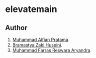 # elevatemain

## Author

1. [Muhammad Alfian Pratama](https://github.com/alfianp613/).
2. [Bramastya Zaki Huseini](https://github.com/brzaa/).
2. [Muhammad Farras Reswara Aryandra](https://github.com/farrasreswara/).
